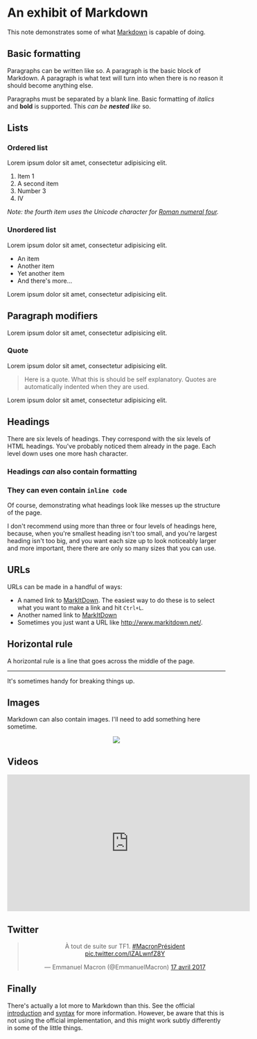 # An exhibit of Markdown

This note demonstrates some of what [Markdown][1] is capable of doing.

## Basic formatting

Paragraphs can be written like so. A paragraph is the basic block of Markdown. A paragraph is what text will turn into when there is no reason it should become anything else.

Paragraphs must be separated by a blank line. Basic formatting of *italics* and **bold** is supported. This *can be **nested** like* so.

## Lists

### Ordered list

Lorem ipsum dolor sit amet, consectetur adipisicing elit.

1. Item 1
2. A second item
3. Number 3
4. Ⅳ

*Note: the fourth item uses the Unicode character for [Roman numeral four][2].*

### Unordered list

Lorem ipsum dolor sit amet, consectetur adipisicing elit.

* An item
* Another item
* Yet another item
* And there's more...

Lorem ipsum dolor sit amet, consectetur adipisicing elit.

## Paragraph modifiers

Lorem ipsum dolor sit amet, consectetur adipisicing elit.

### Quote

Lorem ipsum dolor sit amet, consectetur adipisicing elit.

> Here is a quote. What this is should be self explanatory. Quotes are automatically indented when they are used.

Lorem ipsum dolor sit amet, consectetur adipisicing elit.

## Headings

There are six levels of headings. They correspond with the six levels of HTML headings. You've probably noticed them already in the page. Each level down uses one more hash character.

### Headings *can* also contain **formatting**

### They can even contain `inline code`

Of course, demonstrating what headings look like messes up the structure of the page.

I don't recommend using more than three or four levels of headings here, because, when you're smallest heading isn't too small, and you're largest heading isn't too big, and you want each size up to look noticeably larger and more important, there there are only so many sizes that you can use.

## URLs

URLs can be made in a handful of ways:

* A named link to [MarkItDown][3]. The easiest way to do these is to select what you want to make a link and hit `Ctrl+L`.
* Another named link to [MarkItDown](http://www.markitdown.net/)
* Sometimes you just want a URL like <http://www.markitdown.net/>.

## Horizontal rule

A horizontal rule is a line that goes across the middle of the page.

---

It's sometimes handy for breaking things up.

## Images

Markdown can also contain images. I'll need to add something here sometime.

<center>

<figure>
    <img src="https://pbs.twimg.com/media/DBRPMmMXcAAwdtK.jpg:large">
    <figcaption></figcaption>
</figure>

</center>

## Videos

<center>

<div class="video">
   <iframe src="https://www.facebook.com/plugins/video.php?href=https%3A%2F%2Fwww.facebook.com%2FEmmanuelMacron%2Fvideos%2F1973801359519107%2F&show_text=0&width=560" width="560" height="315" style="border:none;overflow:hidden" scrolling="no" frameborder="0" allowTransparency="true" allowFullScreen="true"></iframe>
</div>

</center>

## Twitter

<center>
<blockquote class="twitter-tweet" data-lang="fr"><p lang="fr" dir="ltr">À tout de suite sur TF1. <a href="https://twitter.com/hashtag/MacronPr%C3%A9sident?src=hash">#MacronPrésident</a> <a href="https://t.co/lZALwnfZ8Y">pic.twitter.com/lZALwnfZ8Y</a></p>&mdash; Emmanuel Macron (@EmmanuelMacron) <a href="https://twitter.com/EmmanuelMacron/status/854030102673444864">17 avril 2017</a></blockquote> <script async src="//platform.twitter.com/widgets.js" charset="utf-8"></script>
</center>

## Finally

There's actually a lot more to Markdown than this. See the official [introduction][4] and [syntax][5] for more information. However, be aware that this is not using the official implementation, and this might work subtly differently in some of the little things.


  [1]: http://daringfireball.net/projects/markdown/
  [2]: http://www.fileformat.info/info/unicode/char/2163/index.htm
  [3]: http://www.markitdown.net/
  [4]: http://daringfireball.net/projects/markdown/basics
  [5]: http://daringfireball.net/projects/markdown/syntax
